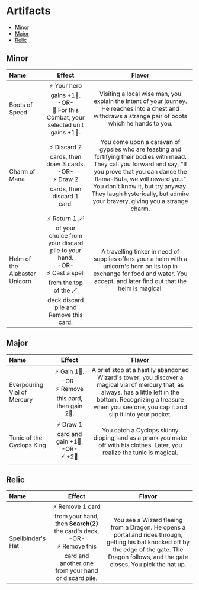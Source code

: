 # Artifacts

<!-- MarkdownTOC autolink="true" autoanchor="true" -->

- [Minor](#minor)
- [Major](#major)
- [Relic](#relic)

<!-- /MarkdownTOC -->

<a id="minor"></a>
## Minor

| Name | Effect | Flavor |
| :--- | :---: | :---: |
| Boots of Speed | ⚡️ Your hero gains +1🐎.<br>-OR-<br>🔄 For this Combat, your selected unit gains +1🤺. | Visiting a local wise man, you explain the intent of your journey. He reaches into a chest and withdraws a strange pair of boots which he hands to you. |
| Charm of Mana | ⚡️ Discard 2 cards, then draw 3 cards.<br>-OR-<br>⚡️ Draw 2 cards, then discard 1 card. | You come upon a caravan of gypsies who are feasting and fortifying their bodies with mead. They call you forward and say, "If you prove that you can dance the Rama-Buta, we will reward you." You don't know it, but try anyway. They laugh hysterically, but admire your bravery, giving you a strange charm. |
| Helm of the Alabaster Unicorn | ⚡️ Return 1 🪄 of your choice from your discard pile to your hand.<br>-OR-<br>⚡️ Cast a spell from the top of the 🪄 deck discard pile and Remove this card. | A travelling tinker in need of supplies offers your a helm with a unicorn's horn on its top in exchange for food and water. You accept, and later find out that the helm is magical. |

<a id="major"></a>
## Major

| Name | Effect | Flavor |
| :--- | :---: | :---: |
| Everpouring Vial of Mercury | ⚡️ Gain 1🔴.<br>-OR-<br>⚡️ Remove this card, then gain 2🔴. | A brief stop at a hastily abandoned Wizard's tower, you discover a magical vial of mercury that, as always, has a little left in the bottom. Recognizing a treasure when you see one, you cap it and slip it into your pocket. |
| Tunic of the Cyclops King | ⚡️ Draw 1 card and gain +1📖.<br>-OR-<br>⚡️ +2📖 | You catch a Cyclops skinny dipping, and as a prank you make off with his clothes. Later, you realize the tunic is magical. |

<a id="relic"></a>
## Relic

| Name | Effect | Flavor |
| :--- | :---: | :---: |
| Spellbinder's Hat | ⚡️ Remove 1 card from your hand, then **Search(2)** the card's deck.<br>-OR-<br>⚡️ Remove this card and another one from your hand or discard pile. | You see a Wizard fleeing from a Dragon. He opens a portal and rides through, getting his bat knocked off by the edge of the gate. The Dragon follows, and the gate closes, You pick the hat up. |
